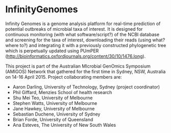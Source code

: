 # InfinityGenomes

Infinity Genomes is a genome analysis platform for real-time prediction of potential outbreaks of microbial taxa of interest.
It is designed for continuous monitoring (with what software/script?) of the NCBI database and screening for the taxa of interest, downloading their reads (using what? where to?) and integrating it with a previously constructed phylogenetic tree which is perpetually updated using PUmPER (http://bioinformatics.oxfordjournals.org/content/30/10/1476.long).

This project is part of the Australian MIcrobial GenOmics Symposium (AMIGOS) Network that gathered for the first time in Sydney, NSW, Australia on 14-16 April 2015. Project collaborating members are:
- Aaron Darling, University of Technology, Sydney (project coordinator)
- Phil Giffard, Menzies School of health research
- Shu Mei Teo, University of Melbourne
- Stephen Watts, University of Melbourne
- Jane Hawkey, University of Melbourne
- Sebastian Duchene, University of Sydney
- Brian Forde, University of Queensland
- Ana Esteves, The University of New South Wales
 




